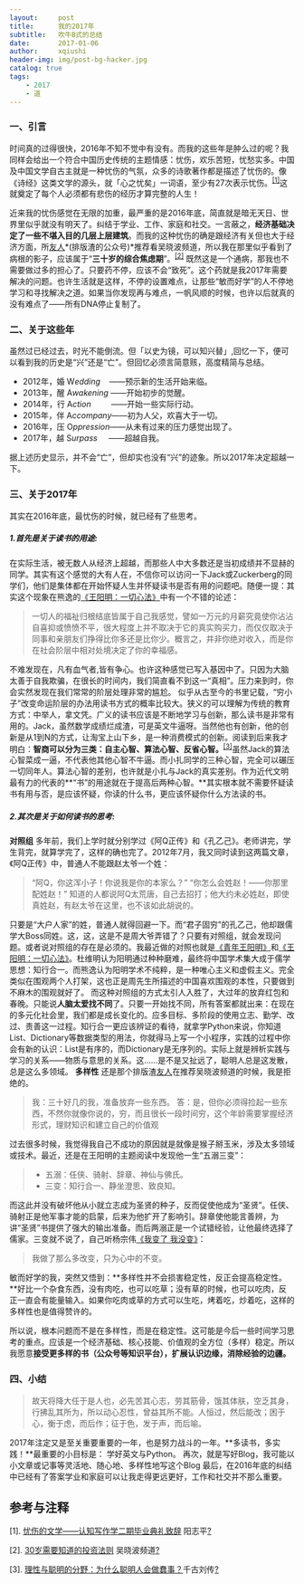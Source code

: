 ```yaml
---
layout:     post
title:      我的2017年
subtitle:   吹牛B式的总结
date:       2017-01-06
author:     xqiushi
header-img: img/post-bg-hacker.jpg
catalog: true
tags:
    - 2017
    - 道
---
```



###  一、引言
时间真的过得很快，2016年不知不觉中有没有。而我的这些年是肿么过的呢？我同样会给出一个符合中国历史传统的主题情感：忧伤，欢乐苦短，忧愁实多。中国及中国文学自古主就是一种忧伤的气氛，众多的诗歌著作都是描述了忧伤的。像《诗经》这类文学的源头，就「心之忧矣」一词语，至少有27次表示忧伤。<a name="-1"></a><sup>[[1]](#1)</sup>这就奠定了每个人必须都有悲伤的经历才算完整的人生！

近来我的忧伤感觉在无限的加重，最严重的是2016年底，简直就是暗无天日、世界里似乎就没有明天了。纠结于学业、工作、家庭和社交。一言蔽之，**经济基础决定了一些不堪入目的几层上层建筑**。而我的这种忧伤的确是跟经济有关但也大于经济方面，所[友人](http://mp.weixin.qq.com/s/iJyCzJ0rDCDdiBZWvCGhrQ)*(排版渣的公众号)*推荐看吴晓波频道，所以我在那里似乎看到了病根的影子，应该属于“**三十岁的综合焦虑期**”。<a name="-2"></a><sup>[[2]](#2)</sup> 既然这是一个通病，那我也不需要做过多的担心了。只要药不停，应该不会“致死”。这个药就是我2017年需要解决的问题。也许生活就是这样，不停的设置难点，让那些“敏而好学”的人不停地学习和寻找解决之道。如果当你发现再与难点，一帆风顺的时候，也许以后就真的没有难点了——所有DNA停止复制了。

### 二、关于这些年
虽然过已经过去，时光不能倒流。但「以史为镜，可以知兴替」,回忆一下，便可以看到我的历史是“兴”还是“亡”。但回忆必须言简意赅，高度精简与总结。

- 2012年，婚 W*edding*&nbsp;&nbsp;&nbsp;&nbsp;——预示新的生活开始来临。
- 2013年，醒 A*wakening* ——开始初步的觉醒。
- 2014年，行 A*ction*&nbsp;&nbsp;&nbsp;&nbsp;&nbsp;&nbsp;&nbsp;&nbsp;&nbsp;——开始一些实际行动。
- 2015年，伴 A*ccompany*——初为人父，欢喜大于一切。
- 2016年，压 O*ppression*——从未有过来的压力感觉出现了。
- 2017年，越 S*urpass* &nbsp;&nbsp;&nbsp;&nbsp;——超越自我。

据上述历史显示，并不会“亡”，但却实也没有“兴”的迹象。所以2017年决定超越一下。


### 三、关于2017年
其实在2016年底，最忧伤的时候，就已经有了些思考。

##### 1.首先是关于读书的用途:

在实际生活，被无数人从经济上超越，而那些人中大多数还是当初成绩并不显赫的同学。其实有这个感觉的大有人在，不信你可以访问一下Jack或Zuckerberg的同学们，他们是集体都在开始怀疑人生并怀疑读书是否有用的问题吧。随便一提：其实这个现象在熊逸的[《王阳明：一切心法》](https://book.douban.com/subject/26879317/)中有一个不错的论述：

> 一切人的福祉归根结底皆属于自己我感觉，譬如一万元的月薪究竟使你沾沾自喜抑或愤愤不平，很大程度上并不取决于它的真实购买力，而仅仅取决于同事和亲朋友们挣得比你多还是比你少。概言之，并非你绝对收入，而是你在社会阶层中相对处境决定了你的幸福感。

不难发现在，凡有血气者,皆有争心。也许这种感觉已写入基因中了。只因为大脑太善于自我欺骗，在很长的时间内，我们简直看不到这一“真相”。压力来到时，你会实然发现在我们常常的阶层处理非常的尴尬。
似乎从古至今的书里记载，“穷小子”改变命运阶层的办法用读书方式的概率比较大。狭义的可以理解为传统的教育方式：中举人，拿文凭。广义的读书应该是不断地学习与创新，那么读书是非常有用的。Jack，虽然数学成绩烂成渣，可是英文牛逼呀。当然他也有创新，他的创新是从1到N的方式，让淘宝上山下乡，是一种消费模式的创新。阅读到后来我才明白：**智商可以分为三类：自主心智、算法心智、反省心智。**<a name="-3"></a><sup>[[3]](#3)</sup>虽然Jack的算法心智菜成一逼，不代表他其他心智不牛逼。而小扎同学的三种心智，完全可以碾压一切同年人。算法心智的差别，也许就是小扎与Jack的真实差别。作为近代文明最有力的代表的**“书”的用途就在于提高后两种心智。**其实根本就不需要怀疑读书有用与否，是应该怀疑，你读的什么书，更应该怀疑你什么方法读的书。

##### 2.其次是关于如何读书的思考:

**对照组**
多年前，我们上学时就分别学过《阿Q正传》和《孔乙己》。老师讲完，学生背完，就算学完了，这样的确也完了。2012年7月，我又同时读到这两篇文章，《阿Q正传》中，普通人不能跟赵太爷一个姓：

> “阿Q，你这浑小子！你说我是你的本家么？”
> “你怎么会姓赵！——你那里配姓赵！”
> 知道的人都说阿Q太荒唐，自己去招打；他大约未必姓赵，即使真姓赵，有赵太爷在这里，也不该如此胡说的。

只要是“大户人家”的姓，普通人就得回避一下。而“君子固穷”的孔乙己，他却跟儒学大Boss同姓。这，这，这是不是周大爷弄错了？只要有对照组，就会发现问题。或者说对照组的存在是必须的。我最近做的对照也就是[《青年王阳明》](http://union-click.jd.com/jdc?e=0&p=AyIHZR5aEQISA1AYUyUCEgRcE1oWACJDCkMFSjJLQhBaUAscSkIBR0ROVw1VC0dFFQIRDl0aWBcdS0IJRmtcW2x9BxkQSGdkQ11%2FBGBDQFc0ZT1lDh43UBtcFAsSD1MfaxUDEwZUGV0VBxI3ZRtaJVB83%2BOtg7CzDtP%2FlI6dlSICVRxbHQsaAVYrWxALFgBRH10SBBICUStcJUtSXxFZAk0yIjdl&t=W1dCFBBFC1pXUwkEAEAdQFkJBVsVARsPVBhZCltXWwg%3D)和[《王阳明：一切心法》](http://union-click.jd.com/jdc?e=0&p=AyIHZR5aEQISA1AYUyUCEQZXG1MVAyJDCkMFSjJLQhBaUAscSkIBR0ROVw1VC0dFFQETBVUTWxQdS0IJRmtsGHsdXWEeVmdkUy9gPVVLRw8leAdlDh43UBtcFAsSD1MfaxUDEwZUGV0VBxI3ZRtaJVB83%2BOtg7CzDtP%2FlI6dlSICVRxbHQsaAVYrWxALFgBRH1ISABQCVitcJUtSXxFZAk0yIjdl&t=W1dCFBBFC1pXUwkEAEAdQFkJBVsWAxAHXRtaCltXWwg%3D)。杜维明认为阳明通过种种磨难，最终将中国学术集大成于儒学思想：知行合一。而熊逸认为阳明学术不纯粹，是一种唯心主义和虚假主义。完全类似在围观两个人打架，这也正是周先生所描述的中国喜欢围观的本性，只要做到不麻木的围观就好了。
而这种对照组的方式太引人入胜了，大过年的放弃红包和春晚。只能说**人脑太爱找不同**了。只要一开始找不同，所有答案都就出来：在现在的多元化社会里，我们都是成长变化的。应多目标、多阶段的使用立志、勤学、改过、责善这一过程。知行合一更应该辨证的看待，就拿学Python来说，你知道List、Dictionary等数据类型的用法，你就得马上写一个小程序，实践的过程中你会有新的认识：List是有序的，而Dictionary是无序列的。实际上就是辨析实践与学习的关系——物质与意思的关系。这……是不是又扯远了，聪明人总是这发散，总是这么多领域。
**多样性**
还是那个排版渣[友人](http://mp.weixin.qq.com/s/iJyCzJ0rDCDdiBZWvCGhrQ)在推荐吴晓波频道的时候，我是拒绝的。
> 我：三十好几的我，准备放弃一些东西。
> 答：是，但你必须得捡起一些东西，不然你就像你说的，穷，而且很长一段时间穷，这个年龄需要掌握经济形式，理财知识和建立自己的价值观

过去很多时候，我觉得我自己不成功的原因就是就像是猴子掰玉米，涉及太多领域或技术。最近，还是在王阳明的主题阅读中发现他一生“五溺三变”：
> * 五溺：任侠、骑射、辞章、神仙与佛氏。
> * 三变：知行合一、静坐澄思、致良知。

而这此并没有破坏他从小就立志成为圣贤的种子，反而促使他成为“圣贤”。任侠、骑射正是他军事才能的启蒙，后来为他扩开了影响引。辞章使他能言善辨，为讲“圣贤”书提供了强大的输出准备。而后两溺正是一个试错经验，让他最终选择了儒家。三变就不说了，自己听杨宗伟[《我变了 我没变》](https://y.qq.com/portal/song/0018o8rd3PL3hQ.html?ADTAG=baiduald&play=1)：
> 我做了那么多改变，只为心中的不变。

敏而好学的我，突然又悟到：**多样性并不会损害稳定性，反正会提高稳定性。**好比一个杂食东西，没有肉吃，也可以吃草；没有草的时候，也可以吃肉，反正一直会有能量输入。如果你吃肉或草的方式可以生吃，烤着吃，炒着吃，这样的多样性也是值得赞许的。

所以说，根本问题而不是在多样性，而是在稳定性。这可能是今后一些时间学习思考的重点。应该是一个经济基础、核心技能、价值观的全方位（多样）稳定。所以我愿意**接受更多样的书（公众号等知识平台），扩展认识边缘，消除经验的边疆。**
### 四、小结

> 故天将降大任于是人也，必先苦其心志，劳其筋骨，饿其体肤，空乏其身，行拂乱其所为，所以动心忍性，曾益其所不能。人恒过，然后能改；困于心，衡于虑，而后作；征于色，发于声，而后喻。

2017年注定又是至关重要重要的一年，也是努力战斗的一年。**多读书，多实践！**最重要的小目标是：
学好英文与Python。
再次，就是写好Blog，我可能以小文章或记事等灵活地、随心地、多样性地写这个Blog
最后，在2016年底的纠结中已经有了答案学业和家庭可以让我走得更远更好，工作和社交并不那么重要。

参考与注释
---
 <a name="1"></a>[1]. [忧伤的文学——认知写作学二期毕业典礼致辞](http://mp.weixin.qq.com/s?__biz=MzA3MzM0MjUyMQ==&mid=2652149425&idx=1&sn=0132397fae3b52def5fb1fc968136796&chksm=84f0bde7b38734f17809ab2df509c6e14c5db9f80cbf6b90edfdc87214dc4ff2a370c51a4574#rd) 阳志平[?](#-1)

<a name="2"></a>[2]. [30岁需要知道的投资法则](http://www.iqiyi.com/v_19rrao5oj0.html) 吴晓波频道[?](#-2)

<a name="3"></a>[3]. [理性与聪明的分野：为什么聪明人会做蠢事？](http://www.jianshu.com/p/c4a46af9a788)千古刘传[?](#-3)

